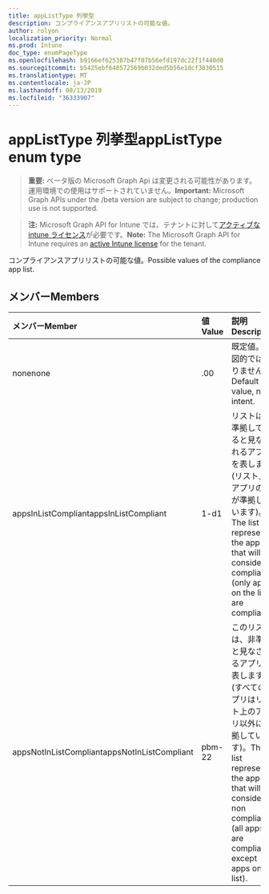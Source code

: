 ```yaml
---
title: appListType 列挙型
description: コンプライアンスアプリリストの可能な値。
author: rolyon
localization_priority: Normal
ms.prod: Intune
doc_type: enumPageType
ms.openlocfilehash: b9166ef625387b47f07b56efd197dc22f1f440d0
ms.sourcegitcommit: b5425ebf648572569b032ded5b56e1dcf3830515
ms.translationtype: MT
ms.contentlocale: ja-JP
ms.lasthandoff: 08/13/2019
ms.locfileid: "36333907"
---
```

# <a name="applisttype-enum-type"></a><span data-ttu-id="5dc5c-103">appListType 列挙型</span><span class="sxs-lookup"><span data-stu-id="5dc5c-103">appListType enum type</span></span>

> <span data-ttu-id="5dc5c-104">**重要:** ベータ版の Microsoft Graph Api は変更される可能性があります。運用環境での使用はサポートされていません。</span><span class="sxs-lookup"><span data-stu-id="5dc5c-104">**Important:** Microsoft Graph APIs under the /beta version are subject to change; production use is not supported.</span></span>

> <span data-ttu-id="5dc5c-105">**注:** Microsoft Graph API for Intune では、テナントに対して[アクティブな intune ライセンス](https://go.microsoft.com/fwlink/?linkid=839381)が必要です。</span><span class="sxs-lookup"><span data-stu-id="5dc5c-105">**Note:** The Microsoft Graph API for Intune requires an [active Intune license](https://go.microsoft.com/fwlink/?linkid=839381) for the tenant.</span></span>

<span data-ttu-id="5dc5c-106">コンプライアンスアプリリストの可能な値。</span><span class="sxs-lookup"><span data-stu-id="5dc5c-106">Possible values of the compliance app list.</span></span>

## <a name="members"></a><span data-ttu-id="5dc5c-107">メンバー</span><span class="sxs-lookup"><span data-stu-id="5dc5c-107">Members</span></span>
|<span data-ttu-id="5dc5c-108">メンバー</span><span class="sxs-lookup"><span data-stu-id="5dc5c-108">Member</span></span>|<span data-ttu-id="5dc5c-109">値</span><span class="sxs-lookup"><span data-stu-id="5dc5c-109">Value</span></span>|<span data-ttu-id="5dc5c-110">説明</span><span class="sxs-lookup"><span data-stu-id="5dc5c-110">Description</span></span>|
|:---|:---|:---|
|<span data-ttu-id="5dc5c-111">none</span><span class="sxs-lookup"><span data-stu-id="5dc5c-111">none</span></span>|<span data-ttu-id="5dc5c-112">.0</span><span class="sxs-lookup"><span data-stu-id="5dc5c-112">0</span></span>|<span data-ttu-id="5dc5c-113">既定値。意図的ではありません。</span><span class="sxs-lookup"><span data-stu-id="5dc5c-113">Default value, no intent.</span></span>|
|<span data-ttu-id="5dc5c-114">appsInListCompliant</span><span class="sxs-lookup"><span data-stu-id="5dc5c-114">appsInListCompliant</span></span>|<span data-ttu-id="5dc5c-115">1-d</span><span class="sxs-lookup"><span data-stu-id="5dc5c-115">1</span></span>|<span data-ttu-id="5dc5c-116">リストは、準拠していると見なされるアプリを表します (リスト上のアプリのみが準拠しています)。</span><span class="sxs-lookup"><span data-stu-id="5dc5c-116">The list represents the apps that will be considered compliant (only apps on the list are compliant).</span></span>|
|<span data-ttu-id="5dc5c-117">appsNotInListCompliant</span><span class="sxs-lookup"><span data-stu-id="5dc5c-117">appsNotInListCompliant</span></span>|<span data-ttu-id="5dc5c-118">pbm-2</span><span class="sxs-lookup"><span data-stu-id="5dc5c-118">2</span></span>|<span data-ttu-id="5dc5c-119">このリストは、非準拠と見なされるアプリを表します (すべてのアプリはリスト上のアプリ以外に準拠しています)。</span><span class="sxs-lookup"><span data-stu-id="5dc5c-119">The list represents the apps that will be considered non compliant (all apps are compliant except apps on the list).</span></span>|



